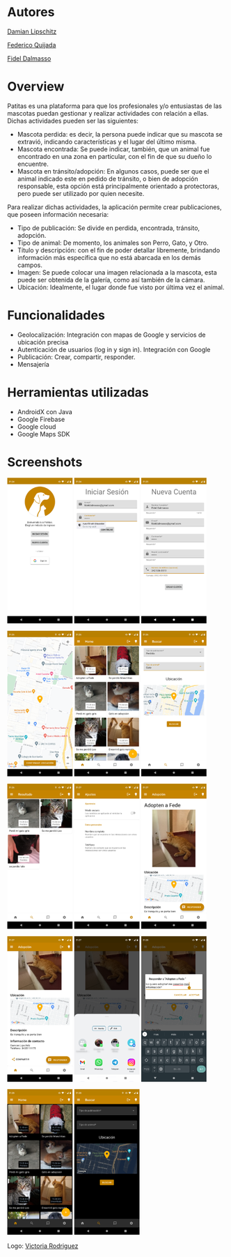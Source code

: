 # Autores
[Damian Lipschitz](https://github.com/damianlips)

[Federico Quijada](https://github.com/FedeNQ)

[Fidel Dalmasso](https://github.com/fideldalmasso)

# Overview
Patitas es una plataforma para que los profesionales y/o entusiastas de las mascotas puedan gestionar y realizar actividades con relación a ellas. Dichas actividades pueden ser las siguientes:
* Mascota perdida: es decir, la persona puede indicar que su mascota se extravió, indicando características y el lugar del último misma.
* Mascota encontrada: Se puede indicar, también, que un animal fue encontrado en una zona en particular, con el fin de que su dueño lo encuentre.
* Mascota en tránsito/adopción: En algunos casos, puede ser que el animal indicado este en pedido de tránsito, o bien de adopción responsable, esta opción está principalmente orientado a protectoras, pero puede ser utilizado por quien necesite.

Para realizar dichas actividades, la aplicación permite crear publicaciones, que poseen información necesaria:
* Tipo de publicación: Se divide en perdida, encontrada, tránsito, adopción.
* Tipo de animal: De momento, los animales son Perro, Gato, y Otro.
* Título y descripción: con el fin de poder detallar libremente, brindando información más específica que no está abarcada en los demás campos.
* Imagen: Se puede colocar una imagen relacionada a la mascota, esta puede ser obtenida de la galería, como así también de la cámara.
* Ubicación: Idealmente, el lugar donde fue visto por última vez el animal.




# Funcionalidades
* Geolocalización: Integración con mapas de Google y servicios de ubicación precisa
* Autenticación de usuarios (log in y sign in). Integración con Google
* Publicación: Crear, compartir, responder.
* Mensajería

# Herramientas utilizadas
* AndroidX con Java
* Google Firebase
* Google cloud
* Google Maps SDK


# Screenshots
<p float="left">
<img src="screenshots/Screenshot_20221013-212409.png" width="150"/>
<img src="screenshots/Screenshot_20221013-212452.png" width="150"/>
<img src="screenshots/Screenshot_20221013-212533.png" width="150"/>
</p>
<p float="left">
<img src="screenshots/Screenshot_20221013-212619.png" width="150"/>
<img src="screenshots/Screenshot_20221013-212628.png" width="150"/>
<img src="screenshots/Screenshot_20221013-212653.png" width="150"/>
</p>
<p float="left">
<img src="screenshots/Screenshot_20221013-212657.png" width="150"/>
<img src="screenshots/Screenshot_20221013-212708.png" width="150"/>
<img src="screenshots/Screenshot_20221013-212718.png" width="150"/>
</p>
<p float="left">
<img src="screenshots/Screenshot_20221013-212725.png" width="150"/>
<img src="screenshots/Screenshot_20221013-212740.png" width="150"/>
<img src="screenshots/Screenshot_20221013-212815.png" width="150"/>
</p>
<p float="left">
<img src="screenshots/Screenshot_20221013-212846.png" width="150"/>
<img src="screenshots/Screenshot_20221013-212852.png" width="150"/>
</p>





Logo: [Victoria Rodriguez](https://www.behance.net/vickyrodriguez2)
